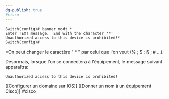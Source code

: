 ```yaml
---
dg-publish: true
#cisco 
---
```


```
Switch(config)# banner modt *
Enter TEXT message.  End with the character '*'
Unauthorized access to this device is prohibited!*
Switch(config)#
```

*On peut changer le caractère " * " par celui que l'on veut (% ; $ ; § ; # ...). 

Désormais, lorsque l'on se connectera à l'équipement, le message suivant apparaîtra: 

	Unauthorized access to this device is prohibited!

[[Configurer un domaine sur IOS]]
[[Donner un nom à un équipement Cisco]]
#cisco 